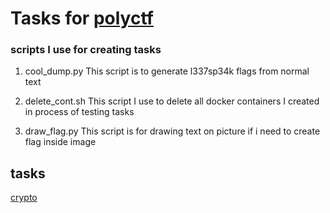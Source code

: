 # Tasks for [polyctf](https://polyctf.ru/)

### scripts I use for creating tasks
1. cool_dump.py
This script is to generate l337sp34k flags from normal text

2. delete_cont.sh
This script I use to delete all docker containers I created in process of testing tasks

3. draw_flag.py
This script is for drawing text on picture if i need to create flag inside image

## tasks
[crypto]()
